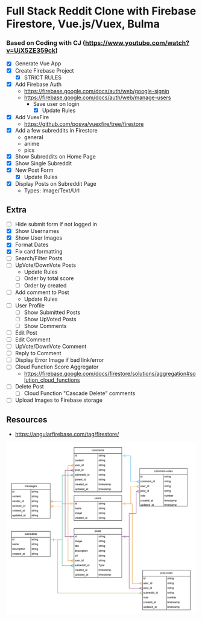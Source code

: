 # Full Stack Reddit Clone with Firebase Firestore, Vue.js/Vuex, Bulma

### Based on Coding with CJ (https://www.youtube.com/watch?v=UjX5ZE359ck)

- [x] Generate Vue App
- [x] Create Firebase Project
  - [x] STRICT RULES
- [x] Add Firebase Auth
  - https://firebase.google.com/docs/auth/web/google-signin
  - https://firebase.google.com/docs/auth/web/manage-users
    - Save user on login
      - [x] Update Rules
- [x] Add VuexFire
  - https://github.com/posva/vuexfire/tree/firestore
- [x] Add a few subreddits in Firestore
  - general
  - anime
  - pics
- [x] Show Subreddits on Home Page
- [x] Show Single Subreddit
- [x] New Post Form
  - [x] Update Rules
- [x] Display Posts on Subreddit Page
  - Types: Image/Text/Url

## Extra

- [ ] Hide submit form if not logged in
- [x] Show Usernames
- [x] Show User Images
- [x] Format Dates
- [x] Fix card formatting
- [ ] Search/Filter Posts
- [ ] UpVote/DownVote Posts
  - Update Rules
  - [ ] Order by total score
  - [ ] Order by created
- [ ] Add comment to Post
  - Update Rules
- [ ] User Profile
  - [ ] Show Submitted Posts
  - [ ] Show UpVoted Posts
  - [ ] Show Comments
- [ ] Edit Post
- [ ] Edit Comment
- [ ] UpVote/DownVote Comment
- [ ] Reply to Comment
- [ ] Display Error Image if bad link/error
- [ ] Cloud Function Score Aggregator
  - https://firebase.google.com/docs/firestore/solutions/aggregation#solution_cloud_functions
- [ ] Delete Post
  - [ ] Cloud Function "Cascade Delete" comments
- [ ] Upload Images to Firebase storage

## Resources

- https://angularfirebase.com/tag/firestore/

![](./ERD.png)
